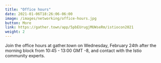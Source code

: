 ```yaml
---
title: "Office hours"
date: 2021-01-06T18:26:06-06:00
image: /images/networking/office-hours.jpg
button: More
link: https://gather.town/app/5pbEUrugjMUWseRm/istiocon2021
weight: 2
---
```


Join the office hours at gather.town on Wednesday, February 24th after the morning block from 10:45 - 13:00 GMT -8, and contact with the Istio community experts.